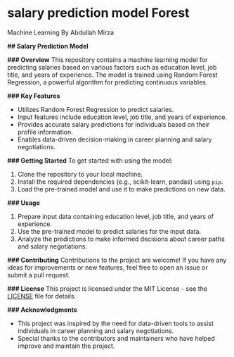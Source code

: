 # salary prediction model Forest
Machine Learning By Abdullah Mirza

**## Salary Prediction Model**

**### Overview**
This repository contains a machine learning model for predicting salaries based on various factors such as education level, job title, and years of experience. The model is trained using Random Forest Regression, a powerful algorithm for predicting continuous variables.

**### Key Features**
- Utilizes Random Forest Regression to predict salaries.
- Input features include education level, job title, and years of experience.
- Provides accurate salary predictions for individuals based on their profile information.
- Enables data-driven decision-making in career planning and salary negotiations.

**### Getting Started**
To get started with using the model:
1. Clone the repository to your local machine.
2. Install the required dependencies (e.g., scikit-learn, pandas) using `pip`.
3. Load the pre-trained model and use it to make predictions on new data.

**### Usage**
1. Prepare input data containing education level, job title, and years of experience.
2. Use the pre-trained model to predict salaries for the input data.
3. Analyze the predictions to make informed decisions about career paths and salary negotiations.

**### Contributing**
Contributions to the project are welcome! If you have any ideas for improvements or new features, feel free to open an issue or submit a pull request.

**### License**
This project is licensed under the MIT License - see the [LICENSE](LICENSE) file for details.

**### Acknowledgments**
- This project was inspired by the need for data-driven tools to assist individuals in career planning and salary negotiations.
- Special thanks to the contributors and maintainers who have helped improve and maintain the project.

